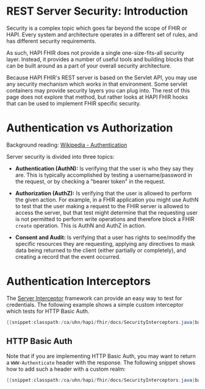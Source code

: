 # REST Server Security: Introduction

Security is a complex topic which goes far beyond the scope of FHIR or HAPI. Every system and architecture operates in a different set of rules, and has different security requirements.

As such, HAPI FHIR does not provide a single one-size-fits-all security layer. Instead, it provides a number of useful tools and building blocks that can be built around as a part of your overall security architecture.

Because HAPI FHIR's REST server is based on the Servlet API, you may use any security mechanism which works in that environment. Some servlet containers may provide security layers you can plug into. The rest of this page does not explore that method, but rather looks at HAPI FHIR hooks that can be used to implement FHIR specific security.

# Authentication vs Authorization

Background reading: [Wikipedia - Authentication](https://en.wikipedia.org/wiki/Authentication)

Server security is divided into three topics:

* **Authentication (AuthN):** Is verifying that the user is who they say they are. This is typically accomplished by testing a username/password in the request, or by checking a "bearer token" in the request.

* **Authorization (AuthZ):** Is verifying that the user is allowed to perform the given action. For example, in a FHIR application you might use AuthN to test that the user making a request to the FHIR server is allowed to access the server, but that test might determine that the requesting user is not permitted to perform write operations and therefore block a FHIR <code>create</code> operation. This is AuthN and AuthZ in action.

* **Consent and Audit:** Is verifying that a user has rights to see/modify the specific resources they are requesting, applying any directives to mask data being returned to the client (either partially or completely), and creating a record that the event occurred.

# Authentication Interceptors

The [Server Interceptor](/docs/interceptors/server_interceptors.html) framework can provide an easy way to test for credentials. The following example shows a simple custom interceptor which tests for HTTP Basic Auth.

```java
{{snippet:classpath:/ca/uhn/hapi/fhir/docs/SecurityInterceptors.java|basicAuthInterceptorExample}}
``` 

## HTTP Basic Auth

Note that if you are implementing HTTP Basic Auth, you may want to return a <code>WWW-Authenticate</code> header with the response. The following snippet shows how to add such a header with a custom realm:

```java
{{snippet:classpath:/ca/uhn/hapi/fhir/docs/SecurityInterceptors.java|basicAuthInterceptorRealm}}
``` 

